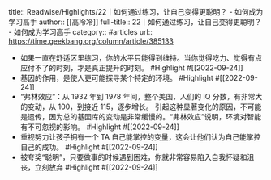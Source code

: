 title:: Readwise/Highlights/22｜如何通过练习，让自己变得更聪明？ - 如何成为学习高手
author:: [[高冷冷]]
full-title:: 22｜如何通过练习，让自己变得更聪明？ - 如何成为学习高手
category:: #articles
url:: https://time.geekbang.org/column/article/385133

- 如果一直在舒适区里练习，你的水平只能得到维持。当你觉得吃力、觉得有点应付不了的时刻，才是真正提升的时刻。 #Highlight #[[2022-09-24]]
- 基因的作用，是使人更可能探寻某个特定的环境。 #Highlight #[[2022-09-24]]
- “弗林效应”：从 1932 年到 1978 年间，整个美国，人们的 IQ 分数，有非常大的变动，从 100，到接近 115，逐步增长。
  引起这种显著变化的原因，不可能是遗传，因为总的基因库的变动是非常缓慢的。“弗林效应”说明，环境对智能有不可忽视的影响。 #Highlight #[[2022-09-24]]
- 重视努力让孩子拥有一个 TA 自己能掌控的变量，这会让他们认为自己能掌控自己的成功。 #Highlight #[[2022-09-24]]
- 被夸奖“聪明”，只要做事的时候遇到困难，你就非常容易陷入自我怀疑和沮丧，立刻放弃 #Highlight #[[2022-09-24]]